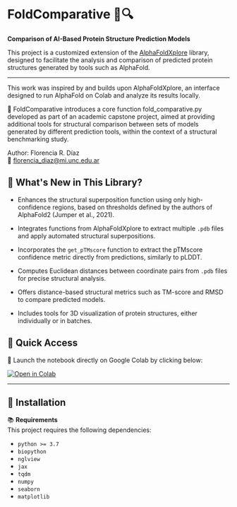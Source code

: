 # FoldComparative 🧬🔍  
**Comparison of AI-Based Protein Structure Prediction Models**

This project is a customized extension of the [AlphaFoldXplore](https://github.com/AngieLCerrutti/AlphaFoldXplore) library, designed to facilitate the analysis and comparison of predicted protein structures generated by tools such as AlphaFold.

---

This work was inspired by and builds upon AlphaFoldXplore, an interface designed to run AlphaFold on Colab and analyze its results locally.

📌  FoldComparative introduces a core function fold_comparative.py developed as part of an academic capstone project, aimed at providing additional tools for structural comparison between sets of models generated by different prediction tools, within the context of a structural benchmarking study.

Author: Florencia R. Díaz  
📧 florencia_diaz@mi.unc.edu.ar

## 🚀 What's New in This Library?

- Enhances the structural superposition function using only high-confidence regions, based on thresholds defined by the authors of AlphaFold2 (Jumper et al., 2021).

- Integrates functions from AlphaFoldXplore to extract multiple `.pdb` files and apply automated structural superpositions.

- Incorporates the `get_pTMscore` function to extract the pTMscore confidence metric directly from predictions, similarly to pLDDT.

- Computes Euclidean distances between coordinate pairs from `.pdb` files for precise structural analysis.

- Offers distance-based structural metrics such as TM-score and RMSD to compare predicted models.

- Includes tools for 3D visualization of protein structures, either individually or in batches.

## 🚀 Quick Access

📔 Launch the notebook directly on Google Colab by clicking below:

[![Open in Colab](https://colab.research.google.com/assets/colab-badge.svg)](https://colab.research.google.com/github/FlorenciaRDiaz/AF_OF_Comparative/blob/main/Funciones_FoldComparative.ipynb)

---

## 🔧 Installation

📚 **Requirements**  
This project requires the following dependencies:

- `python >= 3.7`
- `biopython`
- `nglview`
- `jax`
- `tqdm`
- `numpy`
- `seaborn`
- `matplotlib`
